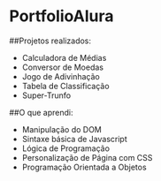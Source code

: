 # PortfolioAlura

##Projetos realizados:

- Calculadora de Médias
- Conversor de Moedas
- Jogo de Adivinhação
- Tabela de Classificação
- Super-Trunfo

##O que aprendi:

- Manipulação do DOM
- Sintaxe básica de Javascript
- Lógica de Programação
- Personalização de Página com CSS
- Programação Orientada a Objetos


